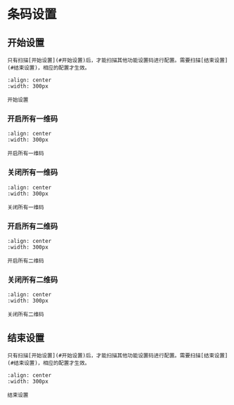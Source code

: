 # 条码设置


## 开始设置

```{note}
只有扫描[开始设置](#开始设置)后，才能扫描其他功能设置码进行配置。需要扫描[结束设置](#结束设置)，相应的配置才生效。
```

```{figure} ../../media/23SETUPE1.png
:align: center
:width: 300px

开始设置
```

### 开启所有一维码

```{figure} ../../media/40ENABLE_ALL1D.png
:align: center
:width: 300px

开启所有一维码
```

### 关闭所有一维码

```{figure} ../../media/40DISABLE_ALL1D.png
:align: center
:width: 300px

关闭所有一维码
```

### 开启所有二维码

```{figure} ../../media/40ENABLE_ALL2D.png
:align: center
:width: 300px

开启所有二维码
```

### 关闭所有二维码

```{figure} ../../media/40DISABLE_ALL2D.png
:align: center
:width: 300px

关闭所有二维码
```


## 结束设置

```{note}
只有扫描[开始设置](#开始设置)后，才能扫描其他功能设置码进行配置。需要扫描[结束设置](#结束设置)，相应的配置才生效。
```

```{figure} ../../media/23SETUPE0.png
:align: center
:width: 300px

结束设置
```
